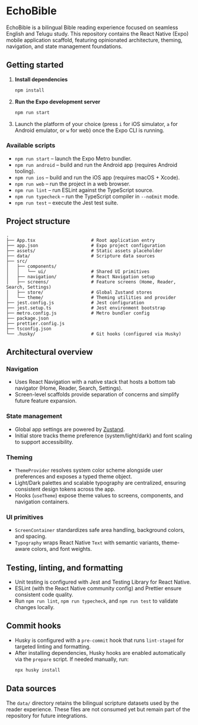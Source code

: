 # EchoBible

EchoBible is a bilingual Bible reading experience focused on seamless English and Telugu study. This repository contains the React Native (Expo) mobile application scaffold, featuring opinionated architecture, theming, navigation, and state management foundations.

## Getting started

1. **Install dependencies**
   ```bash
   npm install
   ```
2. **Run the Expo development server**
   ```bash
   npm run start
   ```
3. Launch the platform of your choice (press `i` for iOS simulator, `a` for Android emulator, or `w` for web) once the Expo CLI is running.

### Available scripts

- `npm run start` – launch the Expo Metro bundler.
- `npm run android` – build and run the Android app (requires Android tooling).
- `npm run ios` – build and run the iOS app (requires macOS + Xcode).
- `npm run web` – run the project in a web browser.
- `npm run lint` – run ESLint against the TypeScript source.
- `npm run typecheck` – run the TypeScript compiler in `--noEmit` mode.
- `npm run test` – execute the Jest test suite.

## Project structure

```
.
├── App.tsx                     # Root application entry
├── app.json                    # Expo project configuration
├── assets/                     # Static assets placeholder
├── data/                       # Scripture data sources
├── src/
│   ├── components/
│   │   └── ui/                 # Shared UI primitives
│   ├── navigation/             # React Navigation setup
│   ├── screens/                # Feature screens (Home, Reader, Search, Settings)
│   ├── store/                  # Global Zustand stores
│   └── theme/                  # Theming utilities and provider
├── jest.config.js              # Jest configuration
├── jest.setup.ts               # Jest environment bootstrap
├── metro.config.js             # Metro bundler config
├── package.json
├── prettier.config.js
├── tsconfig.json
└── .husky/                     # Git hooks (configured via Husky)
```

## Architectural overview

### Navigation
- Uses React Navigation with a native stack that hosts a bottom tab navigator (Home, Reader, Search, Settings).
- Screen-level scaffolds provide separation of concerns and simplify future feature expansion.

### State management
- Global app settings are powered by [Zustand](https://github.com/pmndrs/zustand).
- Initial store tracks theme preference (system/light/dark) and font scaling to support accessibility.

### Theming
- `ThemeProvider` resolves system color scheme alongside user preferences and exposes a typed theme object.
- Light/Dark palettes and scalable typography are centralized, ensuring consistent design tokens across the app.
- Hooks (`useTheme`) expose theme values to screens, components, and navigation containers.

### UI primitives
- `ScreenContainer` standardizes safe area handling, background colors, and spacing.
- `Typography` wraps React Native `Text` with semantic variants, theme-aware colors, and font weights.

## Testing, linting, and formatting

- Unit testing is configured with Jest and Testing Library for React Native.
- ESLint (with the React Native community config) and Prettier ensure consistent code quality.
- Run `npm run lint`, `npm run typecheck`, and `npm run test` to validate changes locally.

## Commit hooks

- Husky is configured with a `pre-commit` hook that runs `lint-staged` for targeted linting and formatting.
- After installing dependencies, Husky hooks are enabled automatically via the `prepare` script. If needed manually, run:
  ```bash
  npx husky install
  ```

## Data sources

The `data/` directory retains the bilingual scripture datasets used by the reader experience. These files are not consumed yet but remain part of the repository for future integrations.
